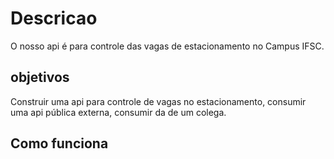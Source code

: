 # Descricao

O nosso api  é para controle das vagas de estacionamento no Campus IFSC.

## objetivos 
Construir uma api para controle de vagas no estacionamento, consumir uma api pública externa, consumir da de um colega.

## Como funciona


